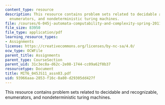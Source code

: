 ```yaml
---
content_type: resource
description: This resource contains problem sets related to decidable and recognizable,
  enumerators, and nondeterministic turing machines.
file: /courses/6-045j-automata-computability-and-complexity-spring-2011/93966aaa2853f16c8a80d29305dd427f_MIT6_045JS11_assn03.pdf
file_size: 83950
file_type: application/pdf
learning_resource_types:
- Assignments
license: https://creativecommons.org/licenses/by-nc-sa/4.0/
ocw_type: OCWFile
parent_title: Assignments
parent_type: CourseSection
parent_uid: 31c3ec8a-d62c-2e08-1744-cc09a62f0b37
resourcetype: Document
title: MIT6_045JS11_assn03.pdf
uid: 93966aaa-2853-f16c-8a80-d29305dd427f
---
```

This resource contains problem sets related to decidable and recognizable, enumerators, and nondeterministic turing machines.